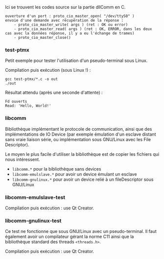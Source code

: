 Ici se trouvent les codes source sur la partie dllComm en C.

	ouverture d'un port : proto_cio_master_open( "/dev/ttyS0" )
	envoie d'une demande avec récupération de la réponse : 
		- proto_cio_master_write( args ) (ret : OK ou error)
		- proto_cio_master_read( args ) (ret : OK, ERROR, dans les deux cas avec la données réponse, il y a eu l'échange de trames)
		- proto_cio_master_close()
	
### test-ptmx
Petit exemple pour tester l'utilisation d'un pseudo-terminal sous Linux.

Compilation puis exécution (sous Linux !) :
```
gcc test-ptmx/*.c -o out
./out
```
Résultat attendu (après une seconde d'attente) :
```
Fd ouverts
Read: 'Hello, World!'
```

### libcomm
Bibliothèque implémentant le protocole de communication, ainsi que
des implémentations de IO Device (par exemple émulation d'un esclave
distant sans vraie liaison série, ou implémentation sous GNU/Linux
avec les File Descriptor).

Le moyen le plus facile d'utiliser la bibliothèque est de copier les
fichiers qui nous intéressent.
- `libcomm.*` pour la bibliothèque sans devices
- `libcomm-emulslave.*` pour avoir un device émulant un esclave
- `libcomm-gnulinux.*` pour avoir un device relié à un fileDescriptor sous GNU/Linux

### libcomm-emulslave-test

Compilation puis exécution : use Qt Creator.

### libcomm-gnulinux-test

Ce test ne fonctionne que sous GNU/Linux avec un pseudo-terminal.
Il faut également avoir un compilateur gérant la norme C11 ainsi que la bibliothèque standard des threads `<threads.h>`.


Compilation puis exécution : use Qt Creator.
